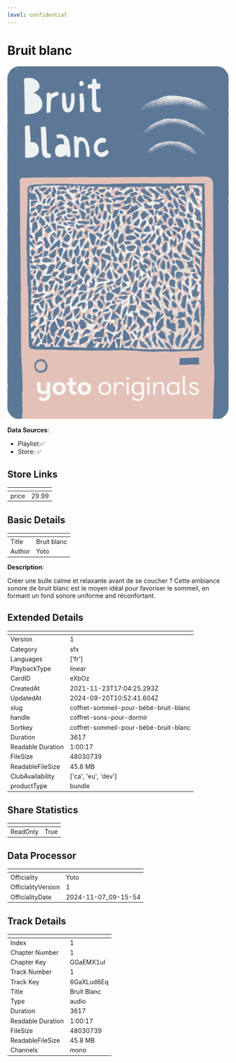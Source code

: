 ```yaml
---
level: confidential
---
```

# Bruit blanc

![card_[eXbOz].png](../../img/cards/card_[eXbOz].png)

**Data Sources**: 

- Playlist:✅
- Store: ✅


## Store Links

| <!-- --> | <!-- --> |
| - | - |
| price | 29.99 |


## Basic Details

| <!-- --> | <!-- --> |
| - | - |
| Title | Bruit blanc |
| Author | Yoto |

**Description**:

Créer une bulle calme et relaxante avant de se coucher ? Cette ambiance sonore de bruit blanc est le moyen idéal pour favoriser le sommeil, en formant un fond sonore uniforme and réconfortant.


## Extended Details

| <!-- --> | <!-- --> |
| - | - |
| Version | 1 |
| Category | sfx |
| Languages | ['fr'] |
| PlaybackType | linear |
| CardID | eXbOz |
| CreatedAt | 2021-11-23T17:04:25.293Z |
| UpdatedAt | 2024-09-20T10:52:41.604Z |
| slug | coffret-sommeil-pour-bébé-bruit-blanc |
| handle | coffret-sons-pour-dormir |
| Sortkey | coffret-sommeil-pour-bébé-bruit-blanc |
| Duration | 3617 |
| Readable Duration | 1:00:17 |
| FileSize | 48030739 |
| ReadableFileSize | 45.8 MB |
| ClubAvailability | ['ca', 'eu', 'dev'] |
| productType | bundle |


## Share Statistics

| <!-- --> | <!-- --> |
| - | - |
| ReadOnly | True |


## Data Processor

| <!-- --> | <!-- --> |
| - | - |
| Officiality | Yoto
| OfficialityVersion | 1
| OfficialityDate | 2024-11-07_09-15-54


## Track Details

| <!-- --> | <!-- --> |
| - | - |
| Index | 1 |
| Chapter Number | 1 |
| Chapter Key | GGaEMX1uI |
| Track Number | 1 |
| Track Key | 6GaXLud6Eq |
| Title | Bruit Blanc |
| Type | audio |
| Duration | 3617 |
| Readable Duration | 1:00:17 |
| FileSize | 48030739 |
| ReadableFileSize | 45.8 MB |
| Channels | mono |

